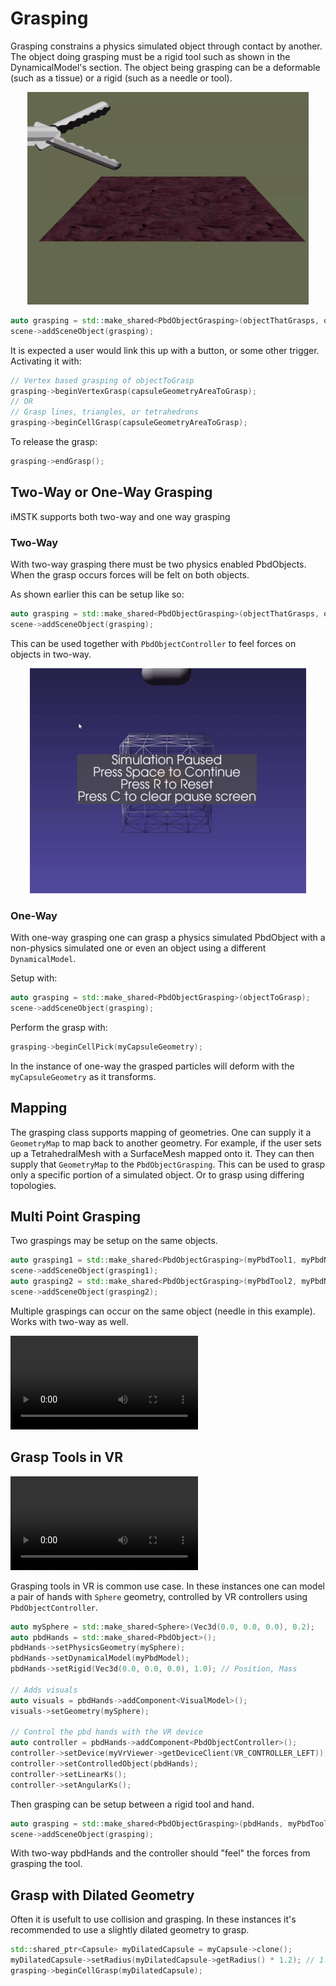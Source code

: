 # Grasping

Grasping constrains a physics simulated object through contact by another. The object doing grasping must be a rigid tool such as shown in the DynamicalModel's section. The object being grasping can be a deformable (such as a tissue) or a rigid (such as a needle or tool).

<p align="center">
  <img src="media/pbdThinTissueGrasp.gif" alt="Grasping thin triangle tissue"/>
</p>

```cpp
auto grasping = std::make_shared<PbdObjectGrasping>(objectThatGrasps, objectToGrasp);
scene->addSceneObject(grasping);
```

It is expected a user would link this up with a button, or some other trigger. Activating it with:

```cpp
// Vertex based grasping of objectToGrasp
grasping->beginVertexGrasp(capsuleGeometryAreaToGrasp);
// OR
// Grasp lines, triangles, or tetrahedrons
grasping->beginCellGrasp(capsuleGeometryAreaToGrasp);
```

To release the grasp:

```cpp
grasping->endGrasp();
```

## Two-Way or One-Way Grasping

iMSTK supports both two-way and one way grasping

### Two-Way

With two-way grasping there must be two physics enabled PbdObjects. When the grasp occurs forces will be felt on both objects.

As shown earlier this can be setup like so:
```cpp
auto grasping = std::make_shared<PbdObjectGrasping>(objectThatGrasps, objectToGrasp);
scene->addSceneObject(grasping);
```

This can be used together with `PbdObjectController` to feel forces on objects in two-way.

<p align="center">
  <img src="media/pbdHapticGrasping.gif" alt="Grasping thin triangle tissue"/>
</p>

### One-Way

With one-way grasping one can grasp a physics simulated PbdObject with a non-physics simulated one or even an object using a different `DynamicalModel`.

Setup with:
```cpp
auto grasping = std::make_shared<PbdObjectGrasping>(objectToGrasp);
scene->addSceneObject(grasping);
```

Perform the grasp with:
```cpp
grasping->beginCellPick(myCapsuleGeometry);
```

In the instance of one-way the grasped particles will deform with the `myCapsuleGeometry` as it transforms.

## Mapping

The grasping class supports mapping of geometries. One can supply it a `GeometryMap` to map back to another geometry. For example, if the user sets up a TetrahedralMesh with a SurfaceMesh mapped onto it. They can then supply that `GeometryMap` to the `PbdObjectGrasping`. This can be used to grasp only a specific portion of a simulated object. Or to grasp using differing topologies.

## Multi Point Grasping

Two graspings may be setup on the same objects.

```cpp
auto grasping1 = std::make_shared<PbdObjectGrasping>(myPbdTool1, myPbdNeedle);
scene->addSceneObject(grasping1);
auto grasping2 = std::make_shared<PbdObjectGrasping>(myPbdTool2, myPbdNeedle);
scene->addSceneObject(grasping2);
```

Multiple graspings can occur on the same object (needle in this example). Works with two-way as well.

![type:video](./media/pbdRigidBodyGrasping.mp4)

## Grasp Tools in VR

![type:video](./media/vrGrasping.mp4)

Grasping tools in VR is common use case. In these instances one can model a pair of hands with `Sphere` geometry, controlled by VR controllers using `PbdObjectController`.

```cpp
auto mySphere = std::make_shared<Sphere>(Vec3d(0.0, 0.0, 0.0), 0.2);
auto pbdHands = std::make_shared<PbdObject>();
pbdHands->setPhysicsGeometry(mySphere);
pbdHands->setDynamicalModel(myPbdModel);
pbdHands->setRigid(Vec3d(0.0, 0.0, 0.0), 1.0); // Position, Mass

// Adds visuals
auto visuals = pbdHands->addComponent<VisualModel>();
visuals->setGeometry(mySphere);

// Control the pbd hands with the VR device
auto controller = pbdHands->addComponent<PbdObjectController>();
controller->setDevice(myVrViewer->getDeviceClient(VR_CONTROLLER_LEFT));
controller->setControlledObject(pbdHands);
controller->setLinearKs();
controller->setAngularKs();
```

Then grasping can be setup between a rigid tool and hand.

```cpp
auto grasping = std::make_shared<PbdObjectGrasping>(pbdHands, myPbdTool);
scene->addSceneObject(grasping);
```

With two-way pbdHands and the controller should "feel" the forces from grasping the tool.

## Grasp with Dilated Geometry

Often it is usefult to use collision and grasping. In these instances it's recommended to use a slightly dilated geometry to grasp.

```cpp
std::shared_ptr<Capsule> myDilatedCapsule = myCapsule->clone();
myDilatedCapsule->setRadius(myDilatedCapsule->getRadius() * 1.2); // 1.2x larger
grasping->beginCellGrasp(myDilatedCapsule);
```